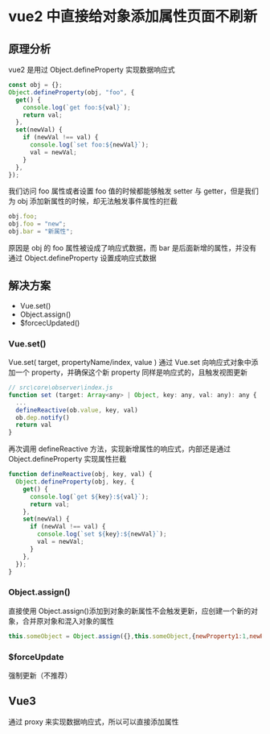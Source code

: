 # vue2 中直接给对象添加属性页面不刷新

## 原理分析

vue2 是用过 Object.defineProperty 实现数据响应式

```js
const obj = {};
Object.defineProperty(obj, "foo", {
  get() {
    console.log(`get foo:${val}`);
    return val;
  },
  set(newVal) {
    if (newVal !== val) {
      console.log(`set foo:${newVal}`);
      val = newVal;
    }
  },
});
```

我们访问 foo 属性或者设置 foo 值的时候都能够触发 setter 与 getter，但是我们为 obj 添加新属性的时候，却无法触发事件属性的拦截

```js
obj.foo;
obj.foo = "new";
obj.bar = "新属性";
```

原因是 obj 的 foo 属性被设成了响应式数据，而 bar 是后面新增的属性，并没有通过 Object.defineProperty 设置成响应式数据

## 解决方案

- Vue.set()
- Object.assign()
- $forcecUpdated()

### Vue.set()

Vue.set( target, propertyName/index, value )
通过 Vue.set 向响应式对象中添加一个 property，并确保这个新 property 同样是响应式的，且触发视图更新

```js
// src\core\observer\index.js
function set (target: Array<any> | Object, key: any, val: any): any {
  ...
  defineReactive(ob.value, key, val)
  ob.dep.notify()
  return val
}
```

再次调用 defineReactive 方法，实现新增属性的响应式，内部还是通过 Object.defineProperty 实现属性拦截

```js
function defineReactive(obj, key, val) {
  Object.defineProperty(obj, key, {
    get() {
      console.log(`get ${key}:${val}`);
      return val;
    },
    set(newVal) {
      if (newVal !== val) {
        console.log(`set ${key}:${newVal}`);
        val = newVal;
      }
    },
  });
}
```

### Object.assign()

直接使用 Object.assign()添加到对象的新属性不会触发更新，应创建一个新的对象，合并原对象和混入对象的属性

```js
this.someObject = Object.assign({},this.someObject,{newProperty1:1,newProperty2:2 ...})
```

### $forceUpdate

强制更新（不推荐）

## Vue3

通过 proxy 来实现数据响应式，所以可以直接添加属性
